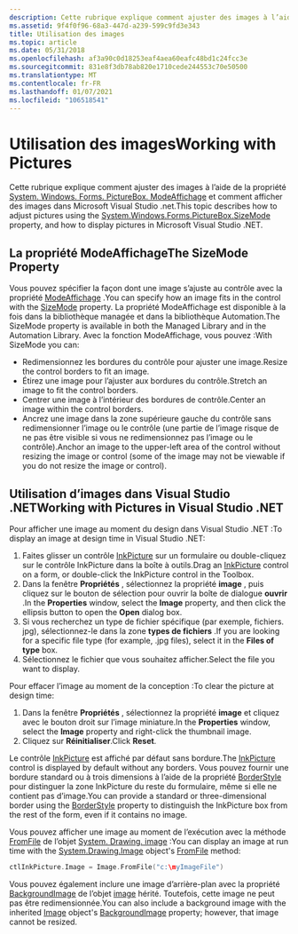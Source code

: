 ```yaml
---
description: Cette rubrique explique comment ajuster des images à l’aide de la propriété System. Windows. Forms. PictureBox. ModeAffichage et comment afficher des images dans Microsoft Visual Studio .NET.
ms.assetid: 9f4f0f96-68a3-447d-a239-599c9fd3e343
title: Utilisation des images
ms.topic: article
ms.date: 05/31/2018
ms.openlocfilehash: af3a90c0d18253eaf4aea60eafc48bd1c24fcc3e
ms.sourcegitcommit: 831e8f3db78ab820e1710cede244553c70e50500
ms.translationtype: MT
ms.contentlocale: fr-FR
ms.lasthandoff: 01/07/2021
ms.locfileid: "106518541"
---
```

# <a name="working-with-pictures"></a><span data-ttu-id="fefbc-103">Utilisation des images</span><span class="sxs-lookup"><span data-stu-id="fefbc-103">Working with Pictures</span></span>

<span data-ttu-id="fefbc-104">Cette rubrique explique comment ajuster des images à l’aide de la propriété [System. Windows. Forms. PictureBox. ModeAffichage](/dotnet/api/system.windows.forms.picturebox.sizemode?view=netcore-3.1) et comment afficher des images dans Microsoft Visual Studio .net.</span><span class="sxs-lookup"><span data-stu-id="fefbc-104">This topic describes how to adjust pictures using the [System.Windows.Forms.PictureBox.SizeMode](/dotnet/api/system.windows.forms.picturebox.sizemode?view=netcore-3.1) property, and how to display pictures in Microsoft Visual Studio .NET.</span></span>

## <a name="the-sizemode-property"></a><span data-ttu-id="fefbc-105">La propriété ModeAffichage</span><span class="sxs-lookup"><span data-stu-id="fefbc-105">The SizeMode Property</span></span>

<span data-ttu-id="fefbc-106">Vous pouvez spécifier la façon dont une image s’ajuste au contrôle avec la propriété [ModeAffichage](/dotnet/api/system.windows.forms.picturebox.sizemode?view=netcore-3.1) .</span><span class="sxs-lookup"><span data-stu-id="fefbc-106">You can specify how an image fits in the control with the [SizeMode](/dotnet/api/system.windows.forms.picturebox.sizemode?view=netcore-3.1) property.</span></span> <span data-ttu-id="fefbc-107">La propriété ModeAffichage est disponible à la fois dans la bibliothèque managée et dans la bibliothèque Automation.</span><span class="sxs-lookup"><span data-stu-id="fefbc-107">The SizeMode property is available in both the Managed Library and in the Automation Library.</span></span> <span data-ttu-id="fefbc-108">Avec la fonction ModeAffichage, vous pouvez :</span><span class="sxs-lookup"><span data-stu-id="fefbc-108">With SizeMode you can:</span></span>

-   <span data-ttu-id="fefbc-109">Redimensionnez les bordures du contrôle pour ajuster une image.</span><span class="sxs-lookup"><span data-stu-id="fefbc-109">Resize the control borders to fit an image.</span></span>
-   <span data-ttu-id="fefbc-110">Étirez une image pour l’ajuster aux bordures du contrôle.</span><span class="sxs-lookup"><span data-stu-id="fefbc-110">Stretch an image to fit the control borders.</span></span>
-   <span data-ttu-id="fefbc-111">Centrer une image à l’intérieur des bordures de contrôle.</span><span class="sxs-lookup"><span data-stu-id="fefbc-111">Center an image within the control borders.</span></span>
-   <span data-ttu-id="fefbc-112">Ancrez une image dans la zone supérieure gauche du contrôle sans redimensionner l’image ou le contrôle (une partie de l’image risque de ne pas être visible si vous ne redimensionnez pas l’image ou le contrôle).</span><span class="sxs-lookup"><span data-stu-id="fefbc-112">Anchor an image to the upper-left area of the control without resizing the image or control (some of the image may not be viewable if you do not resize the image or control).</span></span>

## <a name="working-with-pictures-in-visual-studio-net"></a><span data-ttu-id="fefbc-113">Utilisation d’images dans Visual Studio .NET</span><span class="sxs-lookup"><span data-stu-id="fefbc-113">Working with Pictures in Visual Studio .NET</span></span>

<span data-ttu-id="fefbc-114">Pour afficher une image au moment du design dans Visual Studio .NET :</span><span class="sxs-lookup"><span data-stu-id="fefbc-114">To display an image at design time in Visual Studio .NET:</span></span>

1.  <span data-ttu-id="fefbc-115">Faites glisser un contrôle [InkPicture](/previous-versions/aa514604(v=msdn.10)) sur un formulaire ou double-cliquez sur le contrôle InkPicture dans la boîte à outils.</span><span class="sxs-lookup"><span data-stu-id="fefbc-115">Drag an [InkPicture](/previous-versions/aa514604(v=msdn.10)) control on a form, or double-click the InkPicture control in the Toolbox.</span></span>
2.  <span data-ttu-id="fefbc-116">Dans la fenêtre **Propriétés** , sélectionnez la propriété **image** , puis cliquez sur le bouton de sélection pour ouvrir la boîte de dialogue **ouvrir** .</span><span class="sxs-lookup"><span data-stu-id="fefbc-116">In the **Properties** window, select the **Image** property, and then click the ellipsis button to open the **Open** dialog box.</span></span>
3.  <span data-ttu-id="fefbc-117">Si vous recherchez un type de fichier spécifique (par exemple, fichiers. jpg), sélectionnez-le dans la zone **types de fichiers** .</span><span class="sxs-lookup"><span data-stu-id="fefbc-117">If you are looking for a specific file type (for example, .jpg files), select it in the **Files of type** box.</span></span>
4.  <span data-ttu-id="fefbc-118">Sélectionnez le fichier que vous souhaitez afficher.</span><span class="sxs-lookup"><span data-stu-id="fefbc-118">Select the file you want to display.</span></span>

<span data-ttu-id="fefbc-119">Pour effacer l’image au moment de la conception :</span><span class="sxs-lookup"><span data-stu-id="fefbc-119">To clear the picture at design time:</span></span>

1.  <span data-ttu-id="fefbc-120">Dans la fenêtre **Propriétés** , sélectionnez la propriété **image** et cliquez avec le bouton droit sur l’image miniature.</span><span class="sxs-lookup"><span data-stu-id="fefbc-120">In the **Properties** window, select the **Image** property and right-click the thumbnail image.</span></span>
2.  <span data-ttu-id="fefbc-121">Cliquez sur **Réinitialiser**.</span><span class="sxs-lookup"><span data-stu-id="fefbc-121">Click **Reset**.</span></span>

<span data-ttu-id="fefbc-122">Le contrôle [InkPicture](/previous-versions/aa514604(v=msdn.10)) est affiché par défaut sans bordure.</span><span class="sxs-lookup"><span data-stu-id="fefbc-122">The [InkPicture](/previous-versions/aa514604(v=msdn.10)) control is displayed by default without any borders.</span></span> <span data-ttu-id="fefbc-123">Vous pouvez fournir une bordure standard ou à trois dimensions à l’aide de la propriété [BorderStyle](/dotnet/api/system.windows.forms.picturebox.borderstyle?view=netcore-3.1) pour distinguer la zone InkPicture du reste du formulaire, même si elle ne contient pas d’image.</span><span class="sxs-lookup"><span data-stu-id="fefbc-123">You can provide a standard or three-dimensional border using the [BorderStyle](/dotnet/api/system.windows.forms.picturebox.borderstyle?view=netcore-3.1) property to distinguish the InkPicture box from the rest of the form, even if it contains no image.</span></span>

<span data-ttu-id="fefbc-124">Vous pouvez afficher une image au moment de l’exécution avec la méthode [FromFile](/dotnet/api/system.drawing.image.fromfile?view=dotnet-plat-ext-3.1&preserve-view=true) de l’objet [System. Drawing. image](/dotnet/api/system.drawing.image?view=dotnet-plat-ext-3.1&preserve-view=true) :</span><span class="sxs-lookup"><span data-stu-id="fefbc-124">You can display an image at run time with the [System.Drawing.Image](/dotnet/api/system.drawing.image?view=dotnet-plat-ext-3.1&preserve-view=true) object's [FromFile](/dotnet/api/system.drawing.image.fromfile?view=dotnet-plat-ext-3.1&preserve-view=true) method:</span></span>


```C++
ctlInkPicture.Image = Image.FromFile("c:\myImageFile")
```



<span data-ttu-id="fefbc-125">Vous pouvez également inclure une image d’arrière-plan avec la propriété [BackgroundImage](/dotnet/api/system.windows.forms.control.backgroundimage?view=netcore-3.1) de l’objet [image](/dotnet/api/system.drawing.image?view=dotnet-plat-ext-3.1&preserve-view=true) hérité. Toutefois, cette image ne peut pas être redimensionnée.</span><span class="sxs-lookup"><span data-stu-id="fefbc-125">You can also include a background image with the inherited [Image](/dotnet/api/system.drawing.image?view=dotnet-plat-ext-3.1&preserve-view=true) object's [BackgroundImage](/dotnet/api/system.windows.forms.control.backgroundimage?view=netcore-3.1) property; however, that image cannot be resized.</span></span>

 

 
